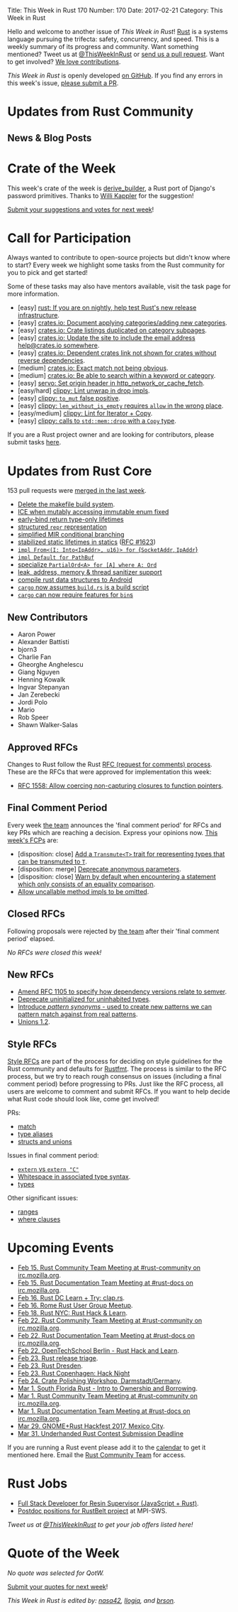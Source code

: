 Title: This Week in Rust 170
Number: 170
Date: 2017-02-21
Category: This Week in Rust

Hello and welcome to another issue of *This Week in Rust*!
[Rust](http://rust-lang.org) is a systems language pursuing the trifecta: safety, concurrency, and speed.
This is a weekly summary of its progress and community.
Want something mentioned? Tweet us at [@ThisWeekInRust](https://twitter.com/ThisWeekInRust) or [send us a pull request](https://github.com/cmr/this-week-in-rust).
Want to get involved? [We love contributions](https://github.com/rust-lang/rust/blob/master/CONTRIBUTING.md).

*This Week in Rust* is openly developed [on GitHub](https://github.com/cmr/this-week-in-rust).
If you find any errors in this week's issue, [please submit a PR](https://github.com/cmr/this-week-in-rust/pulls).

# Updates from Rust Community

## News & Blog Posts

# Crate of the Week

This week's crate of the week is [derive_builder](https://crates.io/crates/derive_builder), a Rust port of Django's password primitives. Thanks to [Willi Kappler](https://users.rust-lang.org/users/willi_kappler) for the suggestion!

[Submit your suggestions and votes for next week][submit_crate]!

[submit_crate]: https://users.rust-lang.org/t/crate-of-the-week/2704

# Call for Participation

Always wanted to contribute to open-source projects but didn't know where to start?
Every week we highlight some tasks from the Rust community for you to pick and get started!

Some of these tasks may also have mentors available, visit the task page for more information.

* [easy] [rust: If you are on nightly, help test Rust's new release infrastructure](https://internals.rust-lang.org/t/new-nightlies-coming-soon-help-out-and-test/4789).
* [easy] [crates.io: Document applying categories/adding new categories](https://github.com/rust-lang/crates.io/issues/544).
* [easy] [crates.io: Crate listings duplicated on category subpages](https://github.com/rust-lang/crates.io/issues/524).
* [easy] [crates.io: Update the site to include the email address help@crates.io somewhere](https://github.com/rust-lang/crates.io/issues/522).
* [easy] [crates.io: Dependent crates link not shown for crates without reverse dependencies](https://github.com/rust-lang/crates.io/issues/379).
* [medium] [crates.io: Exact match not being obvious](https://github.com/rust-lang/crates.io/issues/493).
* [medium] [crates.io: Be able to search within a keyword or category](https://github.com/rust-lang/crates.io/issues/491).
* [easy] [servo: Set origin header in http_network_or_cache_fetch](https://github.com/servo/servo/issues/14787).
* [easy/hard] [clippy: Lint unwrap in drop impls](https://github.com/Manishearth/rust-clippy/issues/1523).
* [easy] [clippy:  `to_mut` false positive](https://github.com/Manishearth/rust-clippy/issues/1530).
* [easy] [clippy: `len_without_is_empty` requires `allow` in the wrong place](https://github.com/Manishearth/rust-clippy/issues/1532).
* [easy/medium] [clippy: Lint for Iterator + Copy](https://github.com/Manishearth/rust-clippy/issues/1534).
* [easy] [clippy: calls to `std::mem::drop` with a `Copy` type](https://github.com/Manishearth/rust-clippy/issues/1537).


If you are a Rust project owner and are looking for contributors, please submit tasks [here][guidelines].

[guidelines]: https://users.rust-lang.org/t/twir-call-for-participation/4821

# Updates from Rust Core

153 pull requests were [merged in the last week][merged].

[merged]: https://github.com/issues?q=is%3Apr+org%3Arust-lang+is%3Amerged+merged%3A2017-02-06..2017-02-13

* [Delete the makefile build system](https://github.com/rust-lang/rust/pull/39431).
* [ICE when mutably accessing immutable enum fixed](https://github.com/rust-lang/rust/pull/39602)
* [early-bind return type-only lifetimes](https://github.com/rust-lang/rust/pull/38897)
* [structured `repr` representation](https://github.com/rust-lang/rust/pull/39595)
* [simplified MIR conditional branching](https://github.com/rust-lang/rust/pull/39456)
* [stabilized static lifetimes in statics](https://github.com/rust-lang/rust/pull/39265) ([RFC #1623](https://github.com/rust-lang/rfcs/blob/master/text/1623-static.md))
* [`impl From<(I: Into<IpAddr>, u16)> for `{`SocketAddr`, `IpAddr`}](https://github.com/rust-lang/rust/pull/39372)
* [`impl Default for PathBuf`](https://github.com/rust-lang/rust/pull/38764)
* [specialize `PartialOrd<A> for [A] where A: Ord`](https://github.com/rust-lang/rust/pull/39642)
* [leak, address, memory & thread sanitizer support](https://github.com/rust-lang/rust/pull/38699)
* [compile rust data structures to Android](https://github.com/rust-lang/rust/pull/39724)
* [`cargo` now assumes `build.rs` is a build script](https://github.com/rust-lang/cargo/pull/3664)
* [`cargo` can now require features for `bin`s](https://github.com/rust-lang/cargo/pull/3667)

## New Contributors

* Aaron Power
* Alexander Battisti
* bjorn3
* Charlie Fan
* Gheorghe Anghelescu
* Giang Nguyen
* Henning Kowalk
* Ingvar Stepanyan
* Jan Zerebecki
* Jordi Polo
* Mario
* Rob Speer
* Shawn Walker-Salas

## Approved RFCs

Changes to Rust follow the Rust [RFC (request for comments)
process](https://github.com/rust-lang/rfcs#rust-rfcs). These
are the RFCs that were approved for implementation this week:

* [RFC 1558: Allow coercing non-capturing closures to function pointers](https://github.com/rust-lang/rfcs/pull/1558).

## Final Comment Period

Every week [the team](https://www.rust-lang.org/team.html) announces the
'final comment period' for RFCs and key PRs which are reaching a
decision. Express your opinions now. [This week's FCPs][fcp] are:

[fcp]: https://github.com/rust-lang/rfcs/labels/final-comment-period

* [disposition: close] [Add a `Transmute<T>` trait for representing types that can be transmuted to `T`](https://github.com/rust-lang/rfcs/pull/1891).
* [disposition: merge] [Deprecate anonymous parameters](https://github.com/rust-lang/rfcs/pull/1685).
* [disposition: close] [Warn by default when encountering a statement which only consists of an equality comparison](https://github.com/rust-lang/rfcs/pull/1812).
* [Allow uncallable method impls to be omitted](https://github.com/rust-lang/rfcs/pull/1699).

## Closed RFCs

Following proposals were rejected by [the team](https://www.rust-lang.org/team.html) after their 'final comment period' elapsed.

*No RFCs were closed this week!*

## New RFCs

* [Amend RFC 1105 to specify how dependency versions relate to semver](https://github.com/rust-lang/rfcs/pull/1890).
* [Deprecate uninitialized for uninhabited types](https://github.com/rust-lang/rfcs/pull/1892).
* [Introduce _pattern synonyms_ - used to create new patterns we can pattern match against from real patterns](https://github.com/rust-lang/rfcs/pull/1895).
* [Unions 1.2](https://github.com/rust-lang/rfcs/pull/1897).

## Style RFCs

[Style RFCs](https://github.com/rust-lang-nursery/fmt-rfcs) are part of the process for deciding on style guidelines for the Rust community and defaults for [Rustfmt](https://github.com/rust-lang-nursery/rustfmt). The process is similar to the RFC process, but we try to reach rough consensus on issues (including a final comment period) before progressing to PRs. Just like the RFC process, all users are welcome to comment and submit RFCs. If you want to help decide what Rust code should look like, come get involved!

PRs:

* [match](https://github.com/rust-lang-nursery/fmt-rfcs/pull/56)
* [type aliases](https://github.com/rust-lang-nursery/fmt-rfcs/pull/55)
* [structs and unions](https://github.com/rust-lang-nursery/fmt-rfcs/pull/53)

Issues in final comment period:

* [`extern` vs `extern "C"`](https://github.com/rust-lang-nursery/fmt-rfcs/issues/52)
* [Whitespace in associated type syntax](https://github.com/rust-lang-nursery/fmt-rfcs/issues/51).
* [types](https://github.com/rust-lang-nursery/fmt-rfcs/issues/15)

Other significant issues:

* [ranges](https://github.com/rust-lang-nursery/fmt-rfcs/issues/60)
* [where clauses](https://github.com/rust-lang-nursery/fmt-rfcs/issues/38)

# Upcoming Events

* [Feb 15. Rust Community Team Meeting at #rust-community on irc.mozilla.org](https://chat.mibbit.com/?server=irc.mozilla.org&channel=%23rust-community).
* [Feb 15. Rust Documentation Team Meeting at #rust-docs on irc.mozilla.org](https://chat.mibbit.com/?server=irc.mozilla.org&channel=%23rust-docs).
* [Feb 16. Rust DC Learn + Try: clap.rs](https://www.meetup.com/RustDC/events/236719329/).
* [Feb 16. Rome Rust User Group Meetup](https://www.meetup.com/it-IT/Rust-Roma/events/237551678/).
* [Feb 18. Rust NYC: Rust Hack & Learn](https://www.meetup.com/Rust-NYC/events/237386964/).
* [Feb 22. Rust Community Team Meeting at #rust-community on irc.mozilla.org](https://chat.mibbit.com/?server=irc.mozilla.org&channel=%23rust-community).
* [Feb 22. Rust Documentation Team Meeting at #rust-docs on irc.mozilla.org](https://chat.mibbit.com/?server=irc.mozilla.org&channel=%23rust-docs).
* [Feb 22. OpenTechSchool Berlin - Rust Hack and Learn](https://www.meetup.com/opentechschool-berlin/events/236658946/).
* [Feb 23. Rust release triage](https://internals.rust-lang.org/t/release-cycle-triage-proposal/3544).
* [Feb 23. Rust Dresden](https://forum.rustplatz.de/t/neues-rust-meetup-in-dresden/156/24).
* [Feb 23. Rust Copenhagen: Hack Night](http://cph.rs)
* [Feb 24. Crate Polishing Workshop, Darmstadt/Germany](https://www.meetup.com/Rust-Rhein-Main/events/237509289/).
* [Mar  1. South Florida Rust - Intro to Ownership and Borrowing](https://www.meetup.com/South-Florida-Rust-Meetup/events/237559303/).
* [Mar  1. Rust Community Team Meeting at #rust-community on irc.mozilla.org](https://chat.mibbit.com/?server=irc.mozilla.org&channel=%23rust-community).
* [Mar  1. Rust Documentation Team Meeting at #rust-docs on irc.mozilla.org](https://chat.mibbit.com/?server=irc.mozilla.org&channel=%23rust-docs).
* [Mar 29. GNOME+Rust Hackfest 2017, Mexico City](https://wiki.gnome.org/Hackfests/Rust2017).
* [Mar 31. Underhanded Rust Contest Submission Deadline](https://underhanded.rs/blog/2016/12/15/underhanded-rust.en-US.html)

If you are running a Rust event please add it to the [calendar] to get
it mentioned here. Email the [Rust Community Team][community] for access.

[calendar]: https://www.google.com/calendar/embed?src=apd9vmbc22egenmtu5l6c5jbfc%40group.calendar.google.com
[community]: mailto:community-team@rust-lang.org

# Rust Jobs

* [Full Stack Developer for Resin Supervisor (JavaScript + Rust)](https://resin.workable.com/jobs/399897).
* [Postdoc positions for RustBelt project](http://lists.seas.upenn.edu/pipermail/types-announce/2017/006485.html) at MPI-SWS.

*Tweet us at [@ThisWeekInRust](https://twitter.com/ThisWeekInRust) to get your job offers listed here!*

# Quote of the Week

*No quote was selected for QotW.*

[Submit your quotes for next week][submit]!

[submit]: http://users.rust-lang.org/t/twir-quote-of-the-week/328

*This Week in Rust is edited by: [nasa42](https://github.com/nasa42), [llogiq](https://github.com/llogiq), and [brson](https://github.com/brson).*
